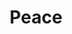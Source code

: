 ---
pid: fs101
title: Peace
location_transcription: Near Temple Uni
coordinates: "[-75.158795173819, 39.981801853395]"
zipcode: '19120'
gen_neighborhood: North Philadelphia
neighborhood: Logan,Olney
outside_phl: 
age: '30'
age_range: 30-39
instagram: 
image_file_name: fs_101.jpg
proposal_transcription: Hand holding two fingers up in a peace sign. Reps the need
  for peace for everyone
topic: Unity,Uplifting
topic_summary: 0, 0
type: Other No Form
keywords_other: 
credit: TLS
image_labels: 
twitter: 
facebook: 
permalink: "/monuments/fs101/"
layout: item-page
---